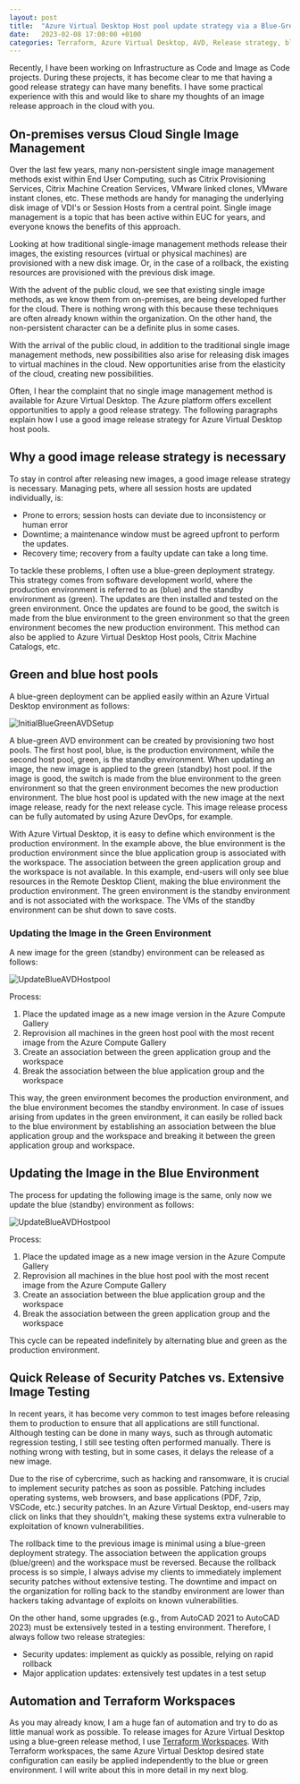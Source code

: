 ```yaml
---
layout: post
title:  "Azure Virtual Desktop Host pool update strategy via a Blue-Green deployment."
date:   2023-02-08 17:00:00 +0100
categories: Terraform, Azure Virtual Desktop, AVD, Release strategy, blue, green, blue-green
---
```

Recently, I have been working on Infrastructure as Code and Image as Code projects. During these projects, it has become clear to me that having a good release strategy can have many benefits. I have some practical experience with this and would like to share my thoughts of an image release approach in the cloud with you. 

## On-premises versus Cloud Single Image Management
Over the last few years, many non-persistent single image management methods exist within End User Computing, such as Citrix Provisioning Services, Citrix Machine Creation Services, VMware linked clones, VMware instant clones, etc. These methods are handy for managing the underlying disk image of VDI's or Session Hosts from a central point. Single image management is a topic that has been active within EUC for years, and everyone knows the benefits of this approach.

Looking at how traditional single-image management methods release their images, the existing resources (virtual or physical machines) are provisioned with a new disk image. Or, in the case of a rollback, the existing resources are provisioned with the previous disk image.

With the advent of the public cloud, we see that existing single image methods, as we know them from on-premises, are being developed further for the cloud. There is nothing wrong with this because these techniques are often already known within the organization. On the other hand, the non-persistent character can be a definite plus in some cases.

With the arrival of the public cloud, in addition to the traditional single image management methods, new possibilities also arise for releasing disk images to virtual machines in the cloud. New opportunities arise from the elasticity of the cloud, creating new possibilities.

Often, I hear the complaint that no single image management method is available for Azure Virtual Desktop. The Azure platform offers excellent opportunities to apply a good release strategy. The following paragraphs explain how I use a good image release strategy for Azure Virtual Desktop host pools.

## Why a good image release strategy is necessary
To stay in control after releasing new images, a good image release strategy is necessary. Managing pets, where all session hosts are updated individually, is:
* Prone to errors; session hosts can deviate due to inconsistency or human error
* Downtime; a maintenance window must be agreed upfront to perform the updates.
* Recovery time; recovery from a faulty update can take a long time.

To tackle these problems, I often use a blue-green deployment strategy. This strategy comes from software development world, where the production environment is referred to as (blue) and the standby environment as (green). The updates are then installed and tested on the green environment. Once the updates are found to be good, the switch is made from the blue environment to the green environment so that the green environment becomes the new production environment. This method can also be applied to Azure Virtual Desktop Host pools, Citrix Machine Catalogs, etc.

## Green and blue host pools
A blue-green deployment can be applied easily within an Azure Virtual Desktop environment as follows:

![InitialBlueGreenAVDSetup]({{site.baseuirl}}/assets/img/Posts/2023-02-08-bluegreenstrategy/01-InitialBlueGreenAVDSetup.jpg)

A blue-green AVD environment can be created by provisioning two host pools. The first host pool, blue, is the production environment, while the second host pool, green, is the standby environment. When updating an image, the new image is applied to the green (standby) host pool. If the image is good, the switch is made from the blue environment to the green environment so that the green environment becomes the new production environment. The blue host pool is updated with the new image at the next image release, ready for the next release cycle. This image release process can be fully automated by using Azure DevOps, for example.

With Azure Virtual Desktop, it is easy to define which environment is the production environment. In the example above, the blue environment is the production environment since the blue application group is associated with the workspace. The association between the green application group and the workspace is not available. In this example, end-users will only see blue resources in the Remote Desktop Client, making the blue environment the production environment. The green environment is the standby environment and is not associated with the workspace. The VMs of the standby environment can be shut down to save costs.

### Updating the Image in the Green Environment
A new image for the green (standby) environment can be released as follows:

![UpdateBlueAVDHostpool]({{site.baseuirl}}/assets/img/Posts/2023-02-08-bluegreenstrategy/02-UpdateBlueAVDHostpool.jpg)

Process:
1. Place the updated image as a new image version in the Azure Compute Gallery
2. Reprovision all machines in the green host pool with the most recent image from the Azure Compute Gallery
3. Create an association between the green application group and the workspace
4. Break the association between the blue application group and the workspace

This way, the green environment becomes the production environment, and the blue environment becomes the standby environment. In case of issues arising from updates in the green environment, it can easily be rolled back to the blue environment by establishing an association between the blue application group and the workspace and breaking it between the green application group and workspace.

## Updating the Image in the Blue Environment
The process for updating the following image is the same, only now we update the blue (standby) environment as follows:

![UpdateBlueAVDHostpool]({{site.baseuirl}}/assets/img/Posts/2023-02-08-bluegreenstrategy/02-UpdateBlueAVDHostpool.jpg)

Process:
1. Place the updated image as a new image version in the Azure Compute Gallery
2. Reprovision all machines in the blue host pool with the most recent image from the Azure Compute Gallery
3. Create an association between the blue application group and the workspace
4. Break the association between the green application group and the workspace

This cycle can be repeated indefinitely by alternating blue and green as the production environment.

## Quick Release of Security Patches vs. Extensive Image Testing
In recent years, it has become very common to test images before releasing them to production to ensure that all applications are still functional. Although testing can be done in many ways, such as through automatic regression testing, I still see testing often performed manually. There is nothing wrong with testing, but in some cases, it delays the release of a new image.

Due to the rise of cybercrime, such as hacking and ransomware, it is crucial to implement security patches as soon as possible. Patching includes operating systems, web browsers, and base applications (PDF, 7zip, VSCode, etc.) security patches. In an Azure Virtual Desktop, end-users may click on links that they shouldn't, making these systems extra vulnerable to exploitation of known vulnerabilities.

The rollback time to the previous image is minimal using a blue-green deployment strategy. The association between the application groups (blue/green) and the workspace must be reversed. Because the rollback process is so simple, I always advise my clients to immediately implement security patches without extensive testing. The downtime and impact on the organization for rolling back to the standby environment are lower than hackers taking advantage of exploits on known vulnerabilities.

On the other hand, some upgrades (e.g., from AutoCAD 2021 to AutoCAD 2023) must be extensively tested in a testing environment. Therefore, I always follow two release strategies:
* Security updates: implement as quickly as possible, relying on rapid rollback
* Major application updates: extensively test updates in a test setup

## Automation and Terraform Workspaces
As you may already know, I am a huge fan of automation and try to do as little manual work as possible. To release images for Azure Virtual Desktop using a blue-green release method, I use [Terraform Workspaces](https://developer.hashicorp.com/terraform/cli/workspaces). With Terraform workspaces, the same Azure Virtual Desktop desired state configuration can easily be applied independently to the blue or green environment. I will write about this in more detail in my next blog.
